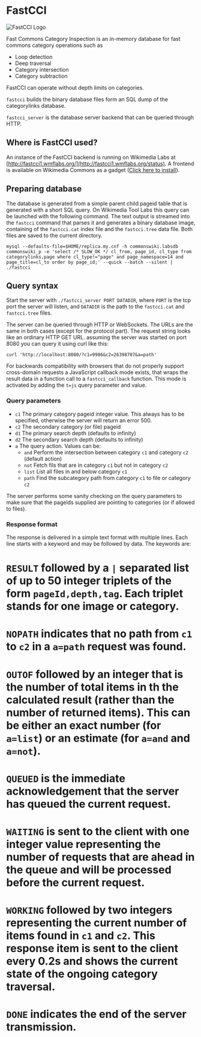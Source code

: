 FastCCI
=======

![FastCCI Logo](http://i.imgur.com/OPQOsVK.png)

Fast Commons Category Inspection is an in-memory database for fast commons category operations such as

* Loop detection
* Deep traversal
* Category intersection
* Category subtraction

FastCCI can operate without depth limits on categories.

```fastcci``` builds the binary database files form an SQL dump of the categorylinks database.

```fastcci_server``` is the database server backend that can be queried through HTTP.

## Where is FastCCI used?

An instance of the FastCCI backend is running on Wikimedia Labs at [http://fastcci1.wmflabs.org/](http://fastcci1.wmflabs.org/status). A frontend is available on Wikimedia Commons as a gadget ([Click here to install](https://commons.wikimedia.org/w/index.php?title=Help:FastCCI&withJS=MediaWiki:ActivateGadget.js&gadgetname=fastcci)).

## Preparing database

The database is generated from a simple parent child pageid table that is generated with a short SQL query. On Wikimedia Tool Labs this query can be launched with the following command. 
The text output is streamed into the ```fastcci``` command that parses it and generates a binary database image, containing of the ```fastcci.cat``` index file and the ```fastcci.tree``` data file.
Both files are saved to the current directory.

```
mysql --defaults-file=$HOME/replica.my.cnf -h commonswiki.labsdb commonswiki_p -e 'select /* SLOW_OK */ cl_from, page_id, cl_type from categorylinks,page where cl_type!="page" and page_namespace=14 and page_title=cl_to order by page_id;' --quick --batch --silent | ./fastcci
```

## Query syntax

Start the server with ```./fastcci_server PORT DATADIR```, where ```PORT``` is the tcp port the server will listen, and ```DATADIR``` is the path to the ```fastcci.cat``` and ```fastcci.tree``` files.

The server can be queried through HTTP or WebSockets. The URLs are the same in both cases (except for the protocol part). The request string looks like an ordinary HTTP GET URL.
assuming the server was started on port 8080 you can query it using curl like this:

```
curl 'http://localhost:8080/?c1=9986&c2=26398707&a=path'
```

For backwards compatibility with browsers that do not properly support cross-domain requests a JavaScript callback mode exists, that wraps the result data in a function call to a ```fastcci_callback``` function. This mode is activated by adding the 
```t=js``` query parameter and value.

### Query parameters

* ```c1``` The primary category pageid integer value. This always has to be specified, otherwise the server will return an error 500.
* ```c2``` The secondary category (or file) pageid
* ```d1``` The primary search depth (defaults to infinity)
* ```d2``` The secondary search depth (defaults to infinity)
* ```a``` The query action. Values can be:
  * ```and``` Perform the intersection between category ```c1``` and category ```c2``` (default action)
  * ```not``` Fetch fils that are in category ```c1``` but not in category ```c2```
  * ```list``` List all files in and below category ```c1```
  * ```path``` Find the subcategory path from category ```c1``` to file or category ```c2```


The server performs some sanity checking on the query parameters to make sure that the pageids supplied are pointing to categories (or if allowed to files).

### Response format

The response is delivered in a simple text format with multiple lines. Each line starts with a keyword and may be followed by data. The keywords are:

# ```RESULT``` followed by a ```|``` separated list of  up to 50 integer triplets of the form ```pageId,depth,tag```. Each triplet stands for one image or category.
# ```NOPATH``` indicates that no path from ```c1``` to ```c2``` in a ```a=path``` request was found.
# ```OUTOF``` followed by an integer that is the number of total items in th the calculated result (rather than the number of returned items). This can be either an exact number (for ```a=list```) or an estimate (for ```a=and``` and ```a=not```).
# ```QUEUED``` is the immediate acknowledgement that the server has queued the current request.
# ```WAITING``` is sent to the client with one integer value representing the number of requests that are ahead in the queue and will be processed before the current request.
# ```WORKING``` followed by two integers representing the current number of items found in  ```c1``` and ```c2```. This response item is sent to the client every 0.2s and shows the current state of the ongoing category traversal.
# ```DONE``` indicates the end of the server transmission.

